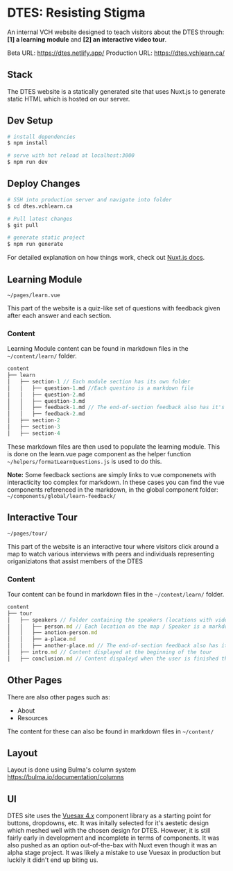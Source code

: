 # DTES: Resisting Stigma

An internal VCH website designed to teach visitors about the DTES through: 
**[1] a learning module** and 
**[2] an interactive video tour**.

Beta URL: https://dtes.netlify.app/
Production URL: https://dtes.vchlearn.ca/

## Stack
The DTES website is a statically generated site that uses Nuxt.js to generate static HTML which is hosted on our server.  


## Dev Setup

```bash
# install dependencies
$ npm install

# serve with hot reload at localhost:3000
$ npm run dev

```

## Deploy Changes

```bash
# SSH into production server and navigate into folder
$ cd dtes.vchlearn.ca

# Pull latest changes
$ git pull

# generate static project
$ npm run generate

```

For detailed explanation on how things work, check out [Nuxt.js docs](https://nuxtjs.org).

## Learning Module
`~/pages/learn.vue`

This part of the website is a quiz-like set of questions with feedback given after each answer and each section.

### Content
Learning Module content can be found in markdown files in the `~/content/learn/` folder.
```js
content
├── learn
│   ├── section-1 // Each module section has its own folder
│   │   ├── question-1.md //Each questino is a markdown file
│   │   ├── question-2.md
│   │   ├── question-3.md
│   │   ├── feedback-1.md // The end-of-section feedback also has it's own file
│   │   ├── feedback-2.md
│   ├── section-2
│   ├── section-3
│   ├── section-4
```

These markdown files are then used to populate the learning module.  This is done on the learn.vue page component as the helper function `~/helpers/formatLearnQuestions.js` is used to do this.

**Note:** Some feedback sections are simply links to vue componenets with interacticity too complex for markdown.  In these cases you can find the vue components referenced in the markdown, in the global component folder: `~/components/global/learn-feedback/`

## Interactive Tour
`~/pages/tour/`

This part of the website is an interactive tour where visitors click around a map to watch various interviews with peers and individuals representing origaniziatons that assist members of the DTES

### Content
Tour content can be found in markdown files in the `~/content/learn/` folder.
```js
content
├── tour
│   ├── speakers // Folder containing the speakers (locations with videos)
│   │   ├── person.md // Each location on the map / Speaker is a markdown file
│   │   ├── anotion-person.md
│   │   ├── a-place.md
│   │   ├── another-place.md // The end-of-section feedback also has it's own file
│   ├── intro.md // Content displayed at the beginning of the tour
│   ├── conclusion.md // Content dispaleyd when the user is finished the tour
```

## Other Pages

There are also other pages such as:
- About
- Resources

The content for these can also be found in markdown files in `~/content/`

## Layout
Layout is done using Bulma's column system
https://bulma.io/documentation/columns

## UI
DTES site uses the [Vuesax 4.x](https://vuesax.com/) component library as a starting point for buttons, dropdowns, etc.  It was initally selected for it's aestetic design which meshed well with the chosen design for DTES.  However, it is still fairly early in development and incomplete in terms of components.  It was also pushed as an option out-of-the-bax with Nuxt even though it was an alpha stage project.  It was likely a mistake to use Vuesax in production but luckily it didn't end up biting us.